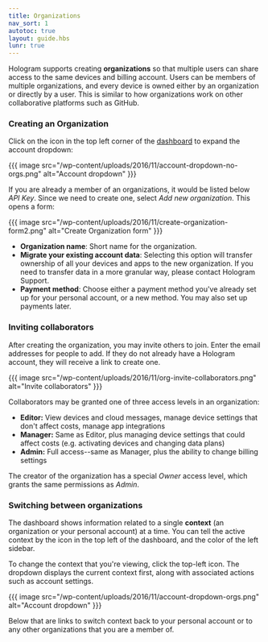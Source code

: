 ```yaml
---
title: Organizations
nav_sort: 1
autotoc: true
layout: guide.hbs
lunr: true
---
```


Hologram supports creating **organizations** so that multiple users can share
access to the same devices and billing account. Users can be members of multiple
organizations, and every device is owned either by an organization or directly
by a user.  This is similar to how organizations work on other collaborative
platforms such as GitHub.

### Creating an Organization

Click on the icon in the top left corner of the
[dashboard](https://dashboard.hologram.io) to expand the account
dropdown:

{{{ image src="/wp-content/uploads/2016/11/account-dropdown-no-orgs.png"
    alt="Account dropdown" }}}

If you are already a member of an organizations, it would be listed below
*API Key*. Since we need to create one, select *Add new organization*. This
opens a form:

{{{ image src="/wp-content/uploads/2016/11/create-organization-form2.png"
    alt="Create Organization form" }}}

* **Organization name**: Short name for the organization.
* **Migrate your existing account data**: Selecting this option will transfer
  ownership of all your devices and apps to the new organization. If you need
  to transfer data in a more granular way, please contact Hologram Support.
* **Payment method**: Choose either a payment method you've already set up for
  your personal account, or a new method. You may also set up payments later.

### Inviting collaborators

After creating the organization, you may invite others to join. Enter the email
addresses for people to add. If they do not already have a Hologram account,
they will receive a link to create one.

{{{ image src="/wp-content/uploads/2016/11/org-invite-collaborators.png"
    alt="Invite collaborators" }}}

Collaborators may be granted one of three access levels in an organization:

* **Editor:** View devices and cloud messages, manage device settings that don't
  affect costs, manage app integrations
* **Manager:** Same as Editor, plus managing device settings that could affect
  costs (e.g. activating devices and changing data plans)
* **Admin:** Full access--same as Manager, plus the ability to change billing
  settings

The creator of the organization has a special *Owner* access level, which grants
the same permissions as *Admin*.

### Switching between organizations

The dashboard shows information related to a single **context** (an organization or your
personal account) at a time.
You can tell the active context by the icon in the top left of the dashboard,
and the color of the left sidebar.

To change the context that you're viewing, click the top-left icon. The
dropdown displays the current context first, along with associated actions such
as account settings.

{{{ image src="/wp-content/uploads/2016/11/account-dropdown-orgs.png"
    alt="Account dropdown" }}}

Below that are links to switch context back to your personal account or to any
other organizations that you are a member of.


